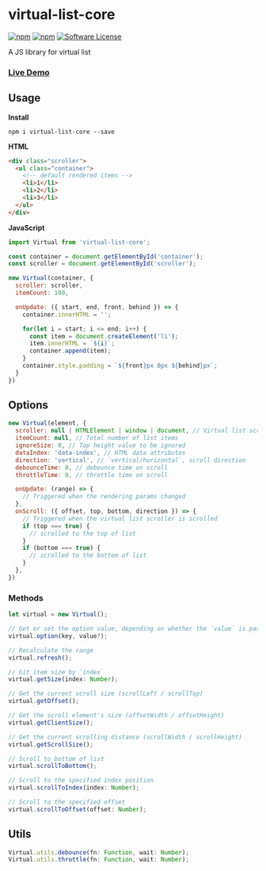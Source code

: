 # virtual-list-core

[![npm](https://img.shields.io/npm/v/virtual-list-core.svg)](https://www.npmjs.com/package/virtual-list-core)  [![npm](https://img.shields.io/npm/dm/virtual-list-core.svg)](https://npm-stat.com/charts.html?package=virtual-list-core)  [![Software License](https://img.shields.io/badge/license-MIT-brightgreen.svg)](LICENSE)


A JS library for virtual list

### [Live Demo](https://mfuu.github.io/virtual-list-core/)

## Usage

**Install**

```shell
npm i virtual-list-core --save
```

**HTML**

```html
<div class="scroller">
  <ul class="container">
    <!-- default rendered items -->
    <li>1</li>
    <li>2</li>
    <li>3</li>
  </ul>
</div>
```

**JavaScript**

```js
import Virtual from 'virtual-list-core';

const container = document.getElementById('container');
const scroller = document.getElementById('scroller');

new Virtual(container, {
  scroller: scroller,
  itemCount: 100,

  onUpdate: ({ start, end, front, behind }) => {
    container.innerHTML = '';

    for(let i = start; i <= end; i++) {
      const item = document.createElement('li');
      item.innerHTML = `${i}`;
      container.append(item);
    }
    container.style.padding = `${front}px 0px ${behind}px`;
  }
})
```

## Options

```js
new Virtual(element, {
  scroller: null | HTMLElement | window | document, // Virtual list scrolling element
  itemCount: null, // Total number of list items
  ignoreSize: 0, // Top height value to be ignored
  dataIndex: 'data-index', // HTML data attributes
  direction: 'vertical', // `vertical/horizontal`, scroll direction
  debounceTime: 0, // debounce time on scroll
  throttleTime: 0, // throttle time on scroll

  onUpdate: (range) => {
    // Triggered when the rendering params changed
  },
  onScroll: ({ offset, top, bottom, direction }) => {
    // Triggered when the virtual list scroller is scrolled
    if (top === true) {
      // scrolled to the top of list
    }
    if (bottom === true) {
      // scrolled to the bottom of list
    }
  },
})
```


### Methods

```js
let virtual = new Virtual();
```

```js
// Get or set the option value, depending on whether the `value` is passed in
virtual.option(key, value?);

// Recalculate the range
virtual.refresh();

// Git item size by `index`
virtual.getSize(index: Number);

// Get the current scroll size (scrollLeft / scrollTop)
virtual.getOffset();

// Get the scroll element's size (offsetWidth / offsetHeight)
virtual.getClientSize();

// Get the current scrolling distance (scrollWidth / scrollHeight)
virtual.getScrollSize();

// Scroll to bottom of list
virtual.scrollToBottom();

// Scroll to the specified index position
virtual.scrollToIndex(index: Number);

// Scroll to the specified offset
virtual.scrollToOffset(offset: Number);
```

## Utils
 
```js
Virtual.utils.debounce(fn: Function, wait: Number);
Virtual.utils.throttle(fn: Function, wait: Number);
```
